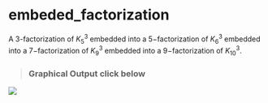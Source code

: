 # embeded_factorization
A $3$-factorization of $K^3_5$ embedded into a $5-$factorization of $K^3_6$ embedded into a $7-$factorization of $K^3_9$ embedded into a $9-$factorization of $K^3_{10}$.

>### Graphical Output click below
![](https://drive.google.com/file/d/1VF8rRqZeWPYiad_DtYyF__79iKpWbG7J/view?usp=sharing)
